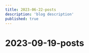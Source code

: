 ```yaml
---
title: 2023-06-22-posts
description: 'blog description'
published: true
---
```


# 2023-09-19-posts
